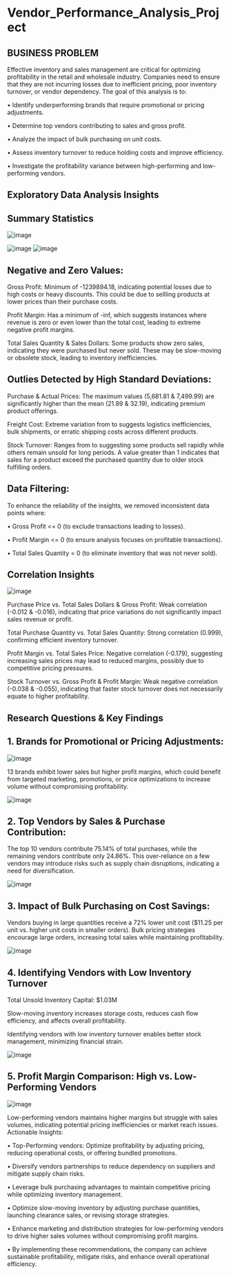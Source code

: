 # Vendor_Performance_Analysis_Project
## BUSINESS PROBLEM
Effective inventory and sales management are critical for optimizing profitability in the retail and wholesale industry. Companies need to ensure that they are not incurring losses due to inefficient pricing, poor inventory turnover, or vendor dependency. 
The goal of this analysis is to:

•	Identify underperforming brands that require promotional or pricing adjustments.

•	Determine top vendors contributing to sales and gross profit.

•	Analyze the impact of bulk purchasing on unit costs.

•	Assess inventory turnover to reduce holding costs and improve efficiency.

•	Investigate the profitability variance between high-performing and low-performing vendors.

## Exploratory Data Analysis Insights
## Summary Statistics

 ![image](https://github.com/user-attachments/assets/cf36e392-fb90-4ed4-975e-17d9bfc593ae)

![image](https://github.com/user-attachments/assets/c4f443a2-b0fa-49bf-9e1f-ec5a7af853b8)
![image](https://github.com/user-attachments/assets/cf551601-c9ae-46b5-9110-e48e1603b66c)

       
 
## Negative and Zero Values:

Gross Profit: Minimum of -1239894.18, indicating potential losses due to high costs or heavy discounts. This could be due to sellling products at lower prices than their purchase costs.

Profit Margin: Has a minimum of -inf, which suggests instances where revenue is zero or even lower than the total cost, leading to extreme negative profit margins.

Total Sales Quantity & Sales Dollars: Some products show zero sales, indicating they were purchased but never sold. These may be slow-moving or obsolete stock, leading to inventory inefficiencies.

## Outlies Detected by High Standard Deviations:

Purchase & Actual Prices: The maximum values (5,681.81 & 7,499.99) are significantly higher than the mean (21.89 & 32.19), indicating premium product offerings.

Freight Cost: Extreme variation from to suggests logistics inefficiencies, bulk shipments, or erratic shipping costs across different products.

Stock Turnover:  Ranges from to suggesting some products sell rapidly while others remain unsold for long periods. A value greater than 1 indicates that sales for a product exceed the purchased quantity due to older stock fulfilling orders.
 
 ## Data Filtering:
 
 To enhance the reliability of the insights, we removed inconsistent data points where:
 
•	Gross Profit <= 0 (to exclude transactions leading to losses).

•	Profit Margin <= 0 (to ensure analysis focuses on profitable transactions).

•	Total Sales Quantity = 0 (to eliminate inventory that was not never sold). 

 ## Correlation Insights
 
 ![image](https://github.com/user-attachments/assets/bc30d497-67de-444e-a178-4497c818437b)

 
Purchase Price vs. Total Sales Dollars & Gross Profit: Weak correlation (-0.012 & -0.016), indicating that price variations do not significantly impact sales revenue or profit.

Total Purchase Quantity vs. Total Sales Quantity: Strong correlation (0.999), confirming efficient inventory turnover.

Profit Margin vs. Total Sales Price: Negative correlation (-0.179), suggesting increasing sales prices may lead to reduced margins, possibly due to competitive pricing pressures.

Stock Turnover vs. Gross Profit & Profit Margin: Weak negative correlation (-0.038 & -0.055), indicating that faster stock turnover does not necessarily equate to higher profitability.

## Research Questions & Key Findings

## 1.	Brands for Promotional or Pricing Adjustments:

 ![image](https://github.com/user-attachments/assets/fe9f81ad-1b57-4779-a1ad-7c60e801a9ca)

13 brands exhibit lower sales but higher profit margins, which could benefit from targeted marketing, promotions, or price optimizations to increase volume without compromising profitability.

 ![image](https://github.com/user-attachments/assets/aec492ca-ccbb-4e4b-9b74-2209a38478c1)

## 2.	Top Vendors by Sales & Purchase Contribution:
   
The top 10 vendors contribute 75.14% of total purchases, while the remaining vendors contribute only 24.86%. This over-reliance on a few vendors may introduce risks such as supply chain disruptions, indicating a need for diversification.

 ![image](https://github.com/user-attachments/assets/a5d0866f-562a-4764-ad3d-f8503f179c8c)

## 3.	Impact of Bulk Purchasing on Cost Savings:
   
Vendors buying in large quantities receive a 72% lower unit cost ($11.25 per unit vs. higher unit costs in smaller orders).
Bulk pricing strategies encourage large orders, increasing total sales while maintaining profitability. 

 ![image](https://github.com/user-attachments/assets/6950aef3-e9ca-445f-baad-c567adb24f9d)

## 4.	Identifying Vendors with Low Inventory Turnover

Total Unsold Inventory Capital: $1.03M

Slow-moving inventory increases storage costs, reduces cash flow efficiency, and affects overall profitability.

Identifying vendors with low inventory turnover enables better stock management, minimizing financial strain.

![image](https://github.com/user-attachments/assets/c58faf96-1bb5-4b80-a1db-a98d67d85784)

## 5.	Profit Margin Comparison: High vs. Low-Performing Vendors

 ![image](https://github.com/user-attachments/assets/1d70fb64-89a2-45ae-a253-1dbae4d49825)

   Low-performing vendors maintains higher margins but struggle with sales volumes, indicating potential pricing inefficiencies or market reach issues.
Actionable Insights:

•	Top-Performing vendors: Optimize profitability by adjusting pricing, reducing operational costs, or offering bundled promotions.

•	Diversify vendors partnerships to reduce dependency on suppliers and mitigate supply chain risks.

•	Leverage bulk purchasing advantages to maintain competitive pricing while optimizing inventory management.

•	Optimize slow-moving inventory by adjusting purchase quantities, launching clearance sales, or revising storage strategies.

•	Enhance marketing and distribution strategies for low-performing vendors to drive higher sales volumes without compromising profit margins.

•	By implementing these recommendations, the company can achieve sustainable profitability, mitigate risks, and enhance overall operational efficiency. 
